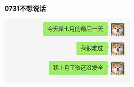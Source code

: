 [prop:title]: 0731不想说话
[prop:date]: 2019年07月31日
[prop:tags]: life

## 0731不想说话<br>
<img src='https://raw.githubusercontent.com/qq443672581/qq443672581.github.io/master/imgs/201907/0731.png' />

